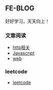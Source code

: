 ## FE-BLOG

好好学习，天天向上！

### 文章阅读

+ [http相关](./http/readme.md)
+ [Javascript](./Javascript/readme.md)
+ [web](./web/readme.md)

### leetcode

+ [leetcode](./leetcode/readme.d)

